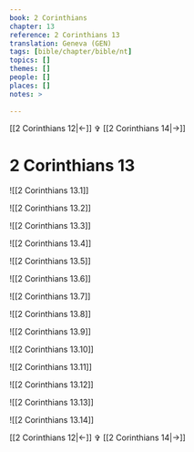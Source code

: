 ```yaml
---
book: 2 Corinthians
chapter: 13
reference: 2 Corinthians 13
translation: Geneva (GEN)
tags: [bible/chapter/bible/nt]
topics: []
themes: []
people: []
places: []
notes: >
  
---
```


[[2 Corinthians 12|<-]] ✞ [[2 Corinthians 14|->]]

# 2 Corinthians 13

![[2 Corinthians 13.1]]

![[2 Corinthians 13.2]]

![[2 Corinthians 13.3]]

![[2 Corinthians 13.4]]

![[2 Corinthians 13.5]]

![[2 Corinthians 13.6]]

![[2 Corinthians 13.7]]

![[2 Corinthians 13.8]]

![[2 Corinthians 13.9]]

![[2 Corinthians 13.10]]

![[2 Corinthians 13.11]]

![[2 Corinthians 13.12]]

![[2 Corinthians 13.13]]

![[2 Corinthians 13.14]]

[[2 Corinthians 12|<-]] ✞ [[2 Corinthians 14|->]]

